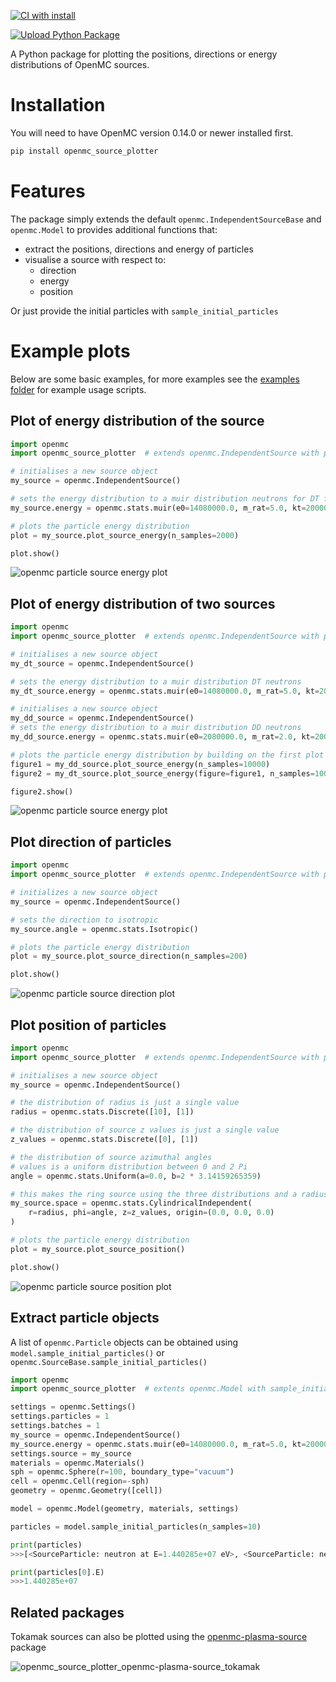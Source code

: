 [![CI with install](https://github.com/fusion-energy/openmc_source_plotter/actions/workflows/ci_with_install.yml/badge.svg?branch=main)](https://github.com/fusion-energy/openmc_source_plotter/actions/workflows/ci_with_install.yml)

[![Upload Python Package](https://github.com/fusion-energy/openmc_source_plotter/actions/workflows/python-publish.yml/badge.svg)](https://github.com/fusion-energy/openmc_source_plotter/actions/workflows/python-publish.yml)

A Python package for plotting the positions, directions or energy distributions of OpenMC sources.

# Installation

You will need to have OpenMC version 0.14.0 or newer installed first.

```bash
pip install openmc_source_plotter
```

# Features

The package simply extends the default ```openmc.IndependentSourceBase``` and ```openmc.Model``` to provides additional functions that:

- extract the positions, directions and energy of particles
- visualise a source with respect to:
  - direction
  - energy
  - position

Or just provide the initial particles with ```sample_initial_particles```

# Example plots

Below are some basic examples, for more examples see the [examples folder](https://github.com/fusion-energy/openmc_source_plotter/tree/main/examples) for example usage scripts.


## Plot of energy distribution of the source

```python
import openmc
import openmc_source_plotter  # extends openmc.IndependentSource with plotting functions

# initialises a new source object
my_source = openmc.IndependentSource()

# sets the energy distribution to a muir distribution neutrons for DT fusion neutrons
my_source.energy = openmc.stats.muir(e0=14080000.0, m_rat=5.0, kt=20000.0)

# plots the particle energy distribution
plot = my_source.plot_source_energy(n_samples=2000)

plot.show()
```

![openmc particle source energy plot](https://user-images.githubusercontent.com/8583900/143615694-a3578115-f8a2-4971-bf26-458177b4f113.png)

## Plot of energy distribution of two sources

```python
import openmc
import openmc_source_plotter  # extends openmc.IndependentSource with plotting functions

# initialises a new source object
my_dt_source = openmc.IndependentSource()

# sets the energy distribution to a muir distribution DT neutrons
my_dt_source.energy = openmc.stats.muir(e0=14080000.0, m_rat=5.0, kt=20000.0)

# initialises a new source object
my_dd_source = openmc.IndependentSource()
# sets the energy distribution to a muir distribution DD neutrons
my_dd_source.energy = openmc.stats.muir(e0=2080000.0, m_rat=2.0, kt=20000.0)

# plots the particle energy distribution by building on the first plot
figure1 = my_dd_source.plot_source_energy(n_samples=10000)
figure2 = my_dt_source.plot_source_energy(figure=figure1, n_samples=10000)

figure2.show()
```

![openmc particle source energy plot](https://user-images.githubusercontent.com/8583900/151376414-fb1555eb-61d1-4c82-bc4d-a05f62819c5d.png)

## Plot direction of particles

```python
import openmc
import openmc_source_plotter  # extends openmc.IndependentSource with plotting functions

# initializes a new source object
my_source = openmc.IndependentSource()

# sets the direction to isotropic
my_source.angle = openmc.stats.Isotropic()

# plots the particle energy distribution
plot = my_source.plot_source_direction(n_samples=200)

plot.show()
```

![openmc particle source direction plot](https://user-images.githubusercontent.com/8583900/143615706-3b3a8467-0233-42d6-a66c-d536c80a01d8.png)


<!-- ## Plot gamma spectrum of particles

```python
import openmc
import openmc_source_plotter  # adds plot_gamma_emission plot to materials


openmc.config["chain_file"] = "chain-endf.xml"

my_material = openmc.Material()
my_material.add_nuclide("Xe135", 1e-12)
my_material.add_nuclide("U235", 1)
my_material.add_nuclide("U238", 1)
my_material.add_nuclide("Co60", 1e-9)
my_material.volume = 1  # must be set so number of atoms can be found

# adds labels to the most active 3 gamma energies
plt = my_material.plot_gamma_emission(label_top=3)
plt.xscale("log")  # modify axis from default settings
plt.savefig("gamma_spec.png")
```

![openmc gamma spectrum](https://user-images.githubusercontent.com/8583900/228280129-b8160e18-9ca9-4b20-a4e1-d2948908daf6.png) -->

## Plot position of particles

```python
import openmc
import openmc_source_plotter  # extends openmc.IndependentSource with plotting functions

# initialises a new source object
my_source = openmc.IndependentSource()

# the distribution of radius is just a single value
radius = openmc.stats.Discrete([10], [1])

# the distribution of source z values is just a single value
z_values = openmc.stats.Discrete([0], [1])

# the distribution of source azimuthal angles
# values is a uniform distribution between 0 and 2 Pi
angle = openmc.stats.Uniform(a=0.0, b=2 * 3.14159265359)

# this makes the ring source using the three distributions and a radius
my_source.space = openmc.stats.CylindricalIndependent(
    r=radius, phi=angle, z=z_values, origin=(0.0, 0.0, 0.0)
)

# plots the particle energy distribution
plot = my_source.plot_source_position()

plot.show()
```


![openmc particle source position plot](https://user-images.githubusercontent.com/8583900/179424915-bee56a87-6214-46ef-8625-92b8f4cbd1b3.png)


## Extract particle objects

A list of ```openmc.Particle``` objects can be obtained using ```model.sample_initial_particles()``` or ```openmc.SourceBase.sample_initial_particles()```

```python
import openmc
import openmc_source_plotter  # extents openmc.Model with sample_initial_particles method

settings = openmc.Settings()
settings.particles = 1
settings.batches = 1
my_source = openmc.IndependentSource()
my_source.energy = openmc.stats.muir(e0=14080000.0, m_rat=5.0, kt=20000.0)
settings.source = my_source
materials = openmc.Materials()
sph = openmc.Sphere(r=100, boundary_type="vacuum")
cell = openmc.Cell(region=-sph)
geometry = openmc.Geometry([cell])

model = openmc.Model(geometry, materials, settings)

particles = model.sample_initial_particles(n_samples=10)

print(particles)
>>>[<SourceParticle: neutron at E=1.440285e+07 eV>, <SourceParticle: neutron at E=1.397691e+07 eV>, <SourceParticle: neutron at E=1.393681e+07 eV>, <SourceParticle: neutron at E=1.470896e+07 eV>, <SourceParticle: neutron at E=1.460563e+07 eV>, <SourceParticle: neutron at E=1.420684e+07 eV>, <SourceParticle: neutron at E=1.413932e+07 eV>, <SourceParticle: neutron at E=1.412428e+07 eV>, <SourceParticle: neutron at E=1.464779e+07 eV>, <SourceParticle: neutron at E=1.391648e+07 eV>]

print(particles[0].E)
>>>1.440285e+07
```

## Related packages

Tokamak sources can also be plotted using the [openmc-plasma-source](https://github.com/fusion-energy/openmc-plasma-source) package

![openmc_source_plotter_openmc-plasma-source_tokamak](https://user-images.githubusercontent.com/8583900/187487894-ba0bd025-46f2-4c7d-8b15-3d260aed47a0.png)
